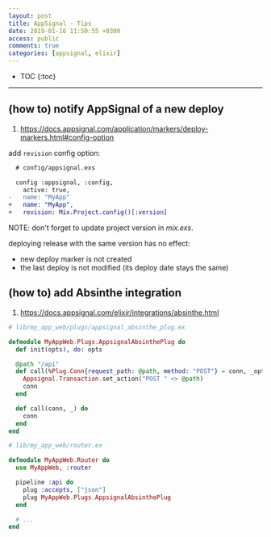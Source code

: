 ```yaml
---
layout: post
title: AppSignal - Tips
date: 2019-01-16 11:50:55 +0300
access: public
comments: true
categories: [appsignal, elixir]
---
```


<!-- more -->

* TOC
{:toc}
<hr>

(how to) notify AppSignal of a new deploy
-----------------------------------------

1. <https://docs.appsignal.com/application/markers/deploy-markers.html#config-option>

add `revision` config option:

```diff
  # config/appsignal.exs

  config :appsignal, :config,
    active: true,
-   name: "MyApp"
+   name: "MyApp",
+   revision: Mix.Project.config()[:version]
```

NOTE: don't forget to update project version in _mix.exs_.

deploying release with the same version has no effect:

- new deploy marker is not created
- the last deploy is not modified (its deploy date stays the same)

(how to) add Absinthe integration
---------------------------------

1. <https://docs.appsignal.com/elixir/integrations/absinthe.html>

```elixir
# lib/my_app_web/plugs/appsignal_absinthe_plug.ex

defmodule MyAppWeb.Plugs.AppsignalAbsinthePlug do
  def init(opts), do: opts

  @path "/api"
  def call(%Plug.Conn{request_path: @path, method: "POST"} = conn, _opts) do
    Appsignal.Transaction.set_action("POST " <> @path)
    conn
  end

  def call(conn, _) do
    conn
  end
end
```

```elixir
# lib/my_app_web/router.ex

defmodule MyAppWeb.Router do
  use MyAppWeb, :router

  pipeline :api do
    plug :accepts, ["json"]
    plug MyAppWeb.Plugs.AppsignalAbsinthePlug
  end

  # ...
end
```
